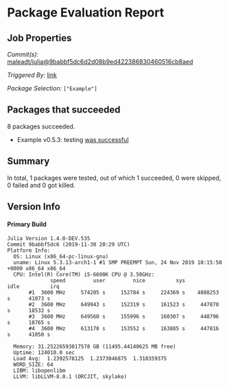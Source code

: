 # Package Evaluation Report

## Job Properties

*Commit(s):* [maleadt/julia@9babbf5dc6d2d08b9ed422386830460516cb8aed](https://github.com/maleadt/julia/commit/9babbf5dc6d2d08b9ed422386830460516cb8aed)

*Triggered By:* [link](https://www.test.com)

*Package Selection:* `["Example"]`

## Packages that succeeded

8 packages succeeded.
- Example v0.5.3: testing [was successful](logs/Example/1.4.0-DEV-9babbf5dc6.log)

## Summary

In total, 1 packages were tested, out of which 1 succeeded, 0 were skipped, 0 failed and 0 got killed.


## Version Info

#### Primary Build

```
Julia Version 1.4.0-DEV.535
Commit 9babbf5dc6 (2019-11-30 20:29 UTC)
Platform Info:
  OS: Linux (x86_64-pc-linux-gnu)
  uname: Linux 5.3.13-arch1-1 #1 SMP PREEMPT Sun, 24 Nov 2019 10:15:50 +0000 x86_64 x86_64
  CPU: Intel(R) Core(TM) i5-6600K CPU @ 3.50GHz: 
              speed         user         nice          sys         idle          irq
       #1  3600 MHz     574205 s     152784 s     224369 s    4088253 s      41073 s
       #2  3600 MHz     649943 s     152319 s     161523 s     447870 s      18532 s
       #3  3600 MHz     649560 s     155996 s     160307 s     448796 s      18765 s
       #4  3600 MHz     613170 s     153552 s     163885 s     447816 s      41050 s
       
  Memory: 31.25226593017578 GB (11495.44140625 MB free)
  Uptime: 124010.0 sec
  Load Avg:  1.2392578125  1.2373046875  1.318359375
  WORD_SIZE: 64
  LIBM: libopenlibm
  LLVM: libLLVM-8.0.1 (ORCJIT, skylake)

```
<!-- Generated on 2019-12-04T08:31:24.34 -->
